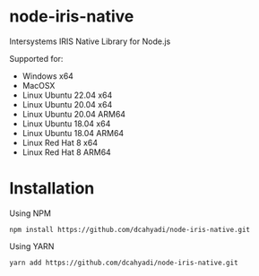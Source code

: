 # node-iris-native

Intersystems IRIS Native Library for Node.js

Supported for:

-   Windows x64
-   MacOSX
-   Linux Ubuntu 22.04 x64
-   Linux Ubuntu 20.04 x64
-   Linux Ubuntu 20.04 ARM64
-   Linux Ubuntu 18.04 x64
-   Linux Ubuntu 18.04 ARM64
-   Linux Red Hat 8 x64
-   Linux Red Hat 8 ARM64

# Installation

Using NPM
``` 
npm install https://github.com/dcahyadi/node-iris-native.git
```

Using YARN
``` 
yarn add https://github.com/dcahyadi/node-iris-native.git
```
